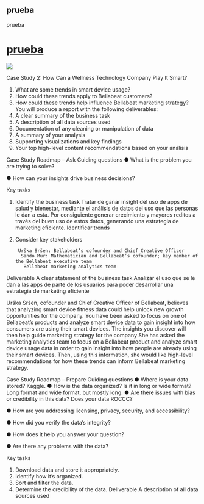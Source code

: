 ## prueba
prueba
# [prueba](https://www.youtube.com/watch?v=iL6G83HaczU)

![](imagenes/promedio%daily%total%steps%1y2.png)

Case Study 2: How Can a Wellness Technology Company Play It Smart?
1. What are some trends in smart device usage?
 2. How could these trends apply to Bellabeat customers?
 3. How could these trends help influence Bellabeat marketing strategy?
 You will produce a report with the following deliverables:
 1. A clear summary of the business task 
2. A description of all data sources used
3. Documentation of any cleaning or manipulation of data 
4. A summary of your analysis 
5. Supporting visualizations and key findings 
6. Your top high-level content recommendations based on your análisis


Case Study Roadmap – Ask
 Guiding questions 
● What is the problem you are trying to solve? 

● How can your insights drive business decisions? 

Key tasks 
1.	Identify the business task 
Tratar de ganar insight del uso de apps de salud y bienestar, mediante el análisis de datos del uso que las personas le dan a esta. Por consiguiente generar crecimiento y mayores reditos a través del buen uso de estos datos, generando una estrategia de marketing eficiente. Identificar trends
2.	Consider key stakeholders

         Urška Sršen: Bellabeat’s cofounder and Chief Creative Officer 
          Sando Mur: Mathematician and Bellabeat’s cofounder; key member of the Bellabeat executive team 
           Bellabeat marketing analytics team
 Deliverable 
A clear statement of the business task
Analizar el uso que se le dan a las apps de parte de los usuarios para poder desarrollar una estrategia de marketing eficiente

Urška Sršen, cofounder and Chief Creative Officer of Bellabeat, believes that analyzing smart device fitness data could help unlock new growth opportunities for the company. You have been asked to focus on one of Bellabeat’s products and analyze smart device data to gain insight into how consumers are using their smart devices. The insights you discover will then help guide marketing strategy for the company
She has asked the marketing analytics team to focus on a Bellabeat product and analyze smart device usage data in order to gain insight into how people are already using their smart devices. Then, using this information, she would like high-level recommendations for how these trends can inform Bellabeat marketing strategy.















Case Study Roadmap – Prepare
 Guiding questions 
● Where is your data stored?
Kaggle. 
 ● How is the data organized? Is it in long or wide format?
Long format and wide format, but mostly long.
 ● Are there issues with bias or credibility in this data? Does your data ROCCC? 

● How are you addressing licensing, privacy, security, and accessibility?

 ● How did you verify the data’s integrity?

 ● How does it help you answer your question?

 ● Are there any problems with the data?

 Key tasks 
1. Download data and store it appropriately. 
2. Identify how it’s organized. 
3. Sort and filter the data.
4. Determine the credibility of the data.
 Deliverable 
A description of all data sources used


